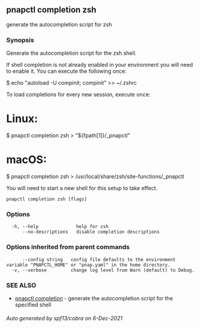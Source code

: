 ## pnapctl completion zsh

generate the autocompletion script for zsh

### Synopsis


Generate the autocompletion script for the zsh shell.

If shell completion is not already enabled in your environment you will need
to enable it.  You can execute the following once:

$ echo "autoload -U compinit; compinit" >> ~/.zshrc

To load completions for every new session, execute once:
# Linux:
$ pnapctl completion zsh > "${fpath[1]}/_pnapctl"
# macOS:
$ pnapctl completion zsh > /usr/local/share/zsh/site-functions/_pnapctl

You will need to start a new shell for this setup to take effect.


```
pnapctl completion zsh [flags]
```

### Options

```
  -h, --help              help for zsh
      --no-descriptions   disable completion descriptions
```

### Options inherited from parent commands

```
      --config string   config file defaults to the environment variable "PNAPCTL_HOME" or "pnap.yaml" in the home directory.
  -v, --verbose         change log level from Warn (default) to Debug.
```

### SEE ALSO

* [pnapctl completion](pnapctl_completion.md)	 - generate the autocompletion script for the specified shell

###### Auto generated by spf13/cobra on 6-Dec-2021
